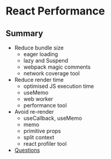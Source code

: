 # React Performance

## Summary

- Reduce bundle size
  - eager loading
  - lazy and Suspend
  - webpack magic comments
  - network coverage tool
- Reduce render time
  - optimised JS execution time
  - useMemo
  - web worker
  - performance tool
- Avoid re-render
  - useCallback, useMemo
  - memo
  - primitive props
  - split context
  - react profiler tool
- [Questions](https://www.notion.so/chesterheng/React-Performance-3a65b8935e2b4b1db0598da6129b2cc2) 
